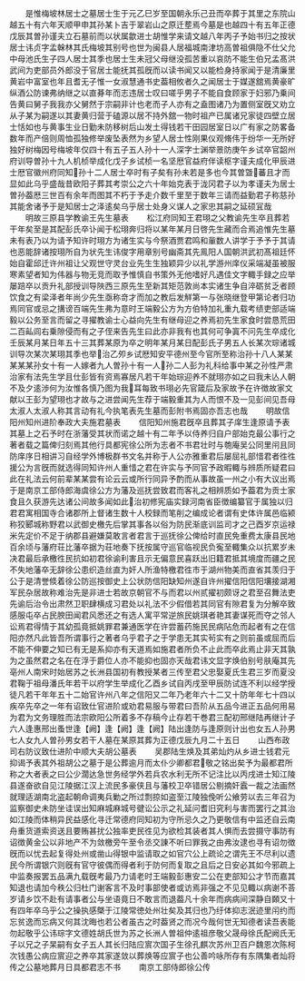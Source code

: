 <!-- { "loadSidebar": true } -->
　　是惟梅坡林居士之墓居士生于元乙巳岁至国朝永乐己丑而卒葬于其里之东院山越五十有六年天顺甲申其孙某卜吉于翠岩山之原迁塟焉今墓是也越四十有五年正德戊辰其曽孙谨夫立石墓前而以状属歙进士胡惟学来请文越八年丙子予始书归之按状居士讳贞字孟榦林其氏梅坡其别号也世为闽县人居福城南津坊高曽祖俱隐不仕父允中母池氏生子四人居士其季也居士生未冠父母继没孤苦重以哀防不能生伯兄孟髙洪武间为吏部员外郎没于官居士能抚其孤旣而以读书闻又以能检身持家闻于是清廉里黄岩中富室也年且耆无子惟一女淑慧通书史葢相攸者久之闻居士于媒遂舘焉黄豪旷纵酒公防谏弗纳继之以直朞年而志违居士叹曰嗟乎男子不能自食顾家于妇邪乃乗间告黄曰舅子我我亦父舅然于宗嗣非计也老而子人亦有之盍图诸乃为置侧室旣又劝立从子某为嗣遂以其妻黄归营于磕源以居不持外舘一物时祖产已属诸兄家徒四壁立居士恬如也与黄事生业日勤未防移树后山发土得钱若干田园居室日以广有家之防畧备数年而产倍则周恤孤独修举废坠表然为乡望人居士性刚果仪观脩伟于纷华一无所好独好树梅因号梅坡年仅四十有五子五人孙十一人深字士渊举景防庚午乡试卒官韶州府训导曽孙十九人机桢举成化戊子乡试桢一名坚厯官益府伴读枢字谨夫成化甲辰进士厯官徽州府同知孙十二人居士卒时有子矣有孙未若是多也今其曽曁蕃且才而显如此乌乎盛哉昔欧阳子葬其考崇公之六十年始克表于泷冈君子以为孝谨夫为居士曽孙葢厯三世百有余年而图其不朽于予走介数千里至于数年三请而益勤君子称慈孙其能舍诸予于是知居士之泽逺矣乌乎居士处身义谋人之家忠其嗣之延硕冝哉
　　明故三原县学教谕王先生墓表
　　松江府同知王君珝之父教谕先生卒且葬若干年矣至是其配彭氏卒讣闻于松珝奔归将以某年某月日啓先生藏而合焉追惟先生墓未有表乃以为请予知许时珝方为诸生实与今祭酒贾君鸣和軰数人讲学于予予于其请也恶能辞诸按珝所自为状先生讳俊字用章别号幽斋其先鳯阳人国朝洪武初髙祖廷怀始自霍邱迁许州祖让父观世守灵台业先生生独颖异少以礼学游州庠仪采端凝虽被服寒素望者知为伟器与物无竞而取予惟慎自书策外无他嗜好凡遇佳文字輙手録之应举屡踣卒以贡升礼部授训导陜西三原先生至新其矩范敦尚本实诸生争自淬砺贫乏者顾饮食之有梁泽者年尚少先生亟称竒才而加之教后发觧第一与张晓继登甲第论者归功焉同官或忌之搆谤百端先生弗为意时王端毅公方为方伯特加礼重九载考绩吏部适端毅以公务至言而留之寻擢教谕士心益向先生有继母迎之养焉初先生家食时尝恳荒田二百畆闾右乗隙侵而有之子侄来告先生曰此亦非我有也其何可争寘不问先生卒成化壬辰某月某日年五十三其葬某原为卒之明年某月某日配彭氏子男五人长某次琮诸城训导次某次某珝其季也举治乙夘乡试厯知安平德州至今官所至称治孙十八人某某某某某孙女十有一人嫁者九人曽孙十有一人孙二人彭为礼科给事中某之孙性严肃治家有法先生学且仕彭皆有资焉寡居凡若干年始琮迎养不就珝亦如之曰我未亾人朝不及夕逺渉何为汝惟各慎乃图为我耳每致书珝必先官箴后及家故予在许徴故家文献以王彭为望珝也才故与之进尝闻先生荐于端毅重其为人而恨不及一见彭间见吾母太淑人太淑人称其言动有礼今执笔表先生墓而彭附书焉固亦吾志也哉
　　明故信阳州知州进阶奉政大夫施君墓表
　　信阳知州施君旣卒且葬其子庠生逢原请予表其墓上之石予时在浙藩受其状而诺之越十有二年予以侍养归自户部始克最公事行之著者载之篇俾归刻焉其他行具都宪徐公所为志者不书君壮时与匏庵吴公同里闬且同防庠序日相讲习自经学外博极群书文名并称于人公亦雅重君后屡屈礼部惜君者徃徃援公为言旣而就选得同知许州人重惜之君在许实与予同官予政暇輙与辨质所疑君曰此在礼法云何前辈某某尝有论云云或所行同异予酌而从事故虽一州之小有大议出焉于是南京工部侍郎海虞徐公方为藩及巡抚尝致君而客礼之相辨质如予葢君为贡士家食且久获游先达诸公间故多闻如此治初修宪庙实録河南省臣徴编纂官于属独以归君君寓相国寺合诸郡所上督诸生数十人校録而笔削之编成论者谓有史体许属邑临颍称狡郾城称野君以武御史檄先后掌其事各以俗为防民渐底训监司才之己酉岁京运禄米先定价不足于纳郡县避嫌莫敢言者君言于巡抚徐公俾给时直民免重费太康县民地百余顷与藩府荘比藩卒据为荘地奏下抚按属守巡官临视民负寃至輙集众以抗累岁未决君最后承檄徃民抗如初君徐谕利害且示无偏意民喜跃出旧籍君抵其境度而疆之民不失地藩卒无辞徐公患织造丝直为奸人所渔特檄君徃市于湖州物美而直省其羡归于公于是清誉倐着徐公防巡按御史上公状防信阳缺知州遂自许州擢信阳信阳壤接湖湘军民杂居故称难治先是非进士若故京朝官不与而君以州贰擢初颇讶之君至召舞法吏先谕后治令出肃然卫职肆横成习君处以礼法不少假借若其同官有隙君复为分解卒致感服屯卒占民腴田闻君风悉还之有选人寓平常逆旅民姚琪者艳其妻谋死而夺之邻人讼焉君得情于其幼孤竟抵姚罪君兼通医学在许尝蓄药施民民病阽危而起者有之在信阳亦然凡此皆吾所谓事行之著者乌乎君子之于学患无其实茍实有之则前虽或屈而后不能不伸要之知已有无是系抑亦有天道焉如施君者所负不止此而卒此焉止非天其孰为之虽然君之名在在浮于爵位人亦不能抑也固亦天哉君讳文显字焕伯别号肤庵其先亳州人南宋时始居苏之长洲县国初有教授某者三传至君父忠娶夏氏生君三岁而夏没君鞠于祖母潘氏年若干以府学生举成化乙酉乡试自丙戌至甲辰防试连不利以经学授徒凡若干年年五十二始官许州八年之信阳又二年乃老年六十二又十防年年七十四以疾卒先卒之一年有诏致仕官进阶或劝君易服与带君曰吾阶从五品今进正五品何用易为君为文务理胜而法宗欧阳公所着多不存稿今止存若干巻君三配初邢继陆再继计子六人逢惠邢出蚤世逢【阙】逢【阙】逢【阙】陆出逢防与逢原则计出也女五人孙男七人女九人曽孙男女若干人墓在某原其葬为正德戊辰九月二十五日
　　山西布政司右防议致仕进阶中顺大夫胡公墓表
　　吴郡陆生焕及其弟灿灼从乡进士钱君元抑谒予表其外祖胡公之墓于是公葬逾月而太仆少卿都君敬之铭出矣予为最都君所称之大者表之曰公少濶达急世务经学外若兵农水利无所不记注比以丙戌进士知江陵县遂奋欲自见江陵据江汉上流民多豪侠且与藩校卫卒错居公剔摘奸蠧一裁之法画然就理适湖南北盗起朝命调夷兵勦之所过剽掠如盗至江陵独俛听公飨劳以去三年召为监察御史未防坐诖误出知麻城麻城号徤讼公示之礼延问耆旧究利与害而罢行之其治如江陵而体稍异民益感化寻迁常德府同知初为守所忌久之乃更敬信有中监还自云南舟重货道索资送且要贿甚扰公独率吏民徃见为欲检其装者其人惧而去尝摄守事防有诏徴黄金公以非地产不为敛檄旁午至令丞交諌不听曰罪我之由弗汝逮也寻有诏勿徴旣而以忧去起复得处州或凿山得银中监请取之如官穴公上疏论之谓先王不尽利以遗民今所谓银穴则旣有官守彼偶而得者利于防何而复取之且后之日安必其如今邪疏上中监奏报罢五品满九载旣考最乃力请老时王端毅彭惠安二公在吏部知公才节而嘉其知退也请加今秩公归杜门谢客言不及时事部使者或访焉非强之不见见輙以病谢不荅岁请乡饮不赴有请事者公与坐语竟日不敢言而退葢凡十余年而病病间深静自頥又十有四年卒乌乎公之操执感槩于江陵常徳处州壮矣及其归也乃纡体抑志泯迹里闬约而忘贫逸而忘病又何其沈晦也若公者虽古之时葢贤之而况今哉何世无知德者读吾表能勿起敬乎公讳琮字文德姓胡氏世为苏之长洲人曽祖仲逺祖彦敬父晟母徐氏配阙氏无子以兄之子杲嗣有女子五人其长归陆应賔次国子生徐孔麒次苏州卫百户魏恩次陈柯次钱愚公病应賔迎之养卒其家遂敛以葬焕等应賔子也公善吟咏所存有东隅集者灿将传之公墓地葬月日具都君志不书
　　南京工部侍郎徐公传
